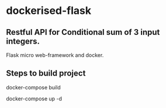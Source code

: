# dockerised-flask

## Restful API for Conditional sum of 3 input integers.

Flask micro web-framework and docker.

## Steps to build project

docker-compose build

docker-compose up -d 
